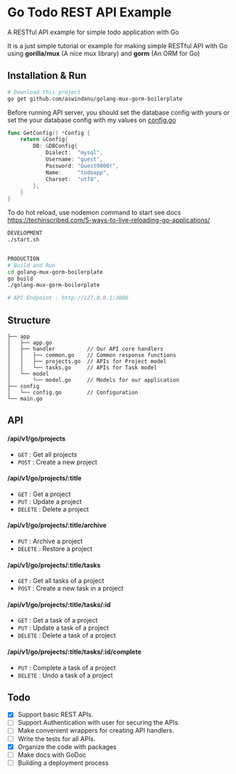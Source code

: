 # Go Todo REST API Example
A RESTful API example for simple todo application with Go

It is a just simple tutorial or example for making simple RESTful API with Go using **gorilla/mux** (A nice mux library) and **gorm** (An ORM for Go)

## Installation & Run
```bash
# Download this project
go get github.com/aswindanu/golang-mux-gorm-boilerplate
```

Before running API server, you should set the database config with yours or set the your database config with my values on [config.go](https://golang-mux-gorm-boilerplate/blob/master/config/config.go)
```go
func GetConfig() *Config {
	return &Config{
		DB: &DBConfig{
			Dialect:  "mysql",
			Username: "guest",
			Password: "Guest0000!",
			Name:     "todoapp",
			Charset:  "utf8",
		},
	}
}
```

To do hot reload, use nodemon command to start
see docs https://techinscribed.com/5-ways-to-live-reloading-go-applications/
```bash
DEVELOPMENT
./start.sh


PRODUCTION
# Build and Run
cd golang-mux-gorm-boilerplate
go build
./golang-mux-gorm-boilerplate

# API Endpoint : http://127.0.0.1:3000
```

## Structure
```
├── app
│   ├── app.go
│   ├── handler          // Our API core handlers
│   │   ├── common.go    // Common response functions
│   │   ├── projects.go  // APIs for Project model
│   │   └── tasks.go     // APIs for Task model
│   └── model
│       └── model.go     // Models for our application
├── config
│   └── config.go        // Configuration
└── main.go
```

## API

#### /api/v1/go/projects
* `GET` : Get all projects
* `POST` : Create a new project

#### /api/v1/go/projects/:title
* `GET` : Get a project
* `PUT` : Update a project
* `DELETE` : Delete a project

#### /api/v1/go/projects/:title/archive
* `PUT` : Archive a project
* `DELETE` : Restore a project 

#### /api/v1/go/projects/:title/tasks
* `GET` : Get all tasks of a project
* `POST` : Create a new task in a project

#### /api/v1/go/projects/:title/tasks/:id
* `GET` : Get a task of a project
* `PUT` : Update a task of a project
* `DELETE` : Delete a task of a project

#### /api/v1/go/projects/:title/tasks/:id/complete
* `PUT` : Complete a task of a project
* `DELETE` : Undo a task of a project

## Todo

- [x] Support basic REST APIs.
- [ ] Support Authentication with user for securing the APIs.
- [ ] Make convenient wrappers for creating API handlers.
- [ ] Write the tests for all APIs.
- [x] Organize the code with packages
- [ ] Make docs with GoDoc
- [ ] Building a deployment process 
